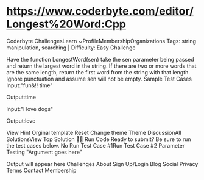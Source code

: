 ﻿# https://www.coderbyte.com/editor/Longest%20Word:Cpp

Coderbyte 
ChallengesLearn ⌄ProfileMembershipOrganizations
Tags: string manipulation, searching | Difficulty: Easy
Challenge 

Have the function LongestWord(sen) take the sen parameter being passed and return the largest word in the string. If there are two or more words that are the same length, return the first word from the string with that length. Ignore punctuation and assume sen will not be empty. 
Sample Test Cases
Input:"fun&!! time"

Output:time


Input:"I love dogs"

Output:love

View Hint
Orginal template Reset Change theme Theme DiscussionAll SolutionsView Top Solution

Run Code  Ready to submit? Be sure to run the test cases below.  No
Run Test Case #1Run Test Case #2
Parameter Testing
"Argument goes here"
 
Output will appear here
Challenges About Sign Up/Login Blog Social Privacy Terms Contact Membership